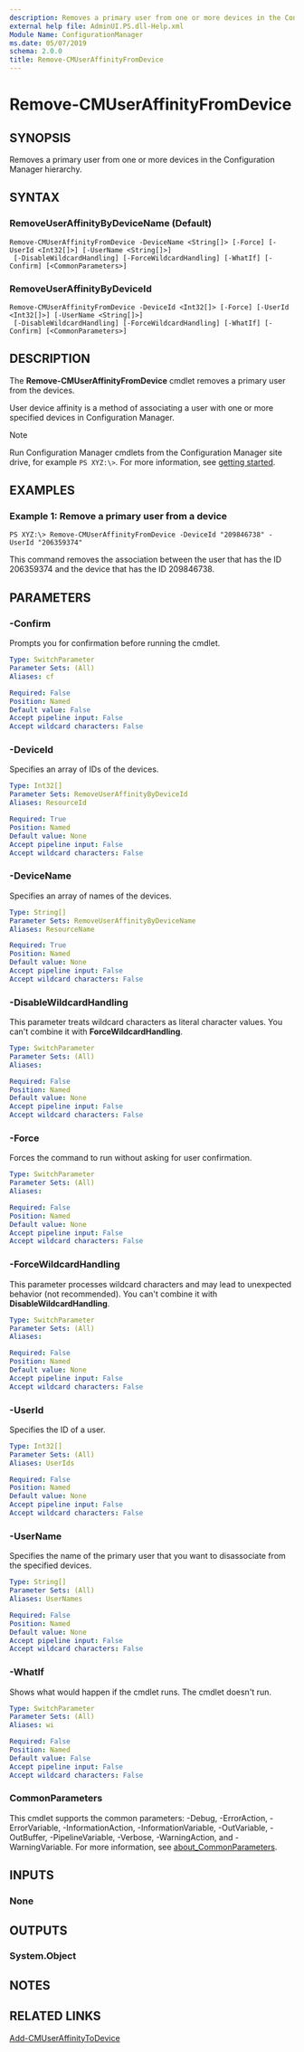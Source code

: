 ```yaml
---
description: Removes a primary user from one or more devices in the Configuration Manager hierarchy.
external help file: AdminUI.PS.dll-Help.xml
Module Name: ConfigurationManager
ms.date: 05/07/2019
schema: 2.0.0
title: Remove-CMUserAffinityFromDevice
---
```


# Remove-CMUserAffinityFromDevice

## SYNOPSIS
Removes a primary user from one or more devices in the Configuration Manager hierarchy.

## SYNTAX

### RemoveUserAffinityByDeviceName (Default)
```
Remove-CMUserAffinityFromDevice -DeviceName <String[]> [-Force] [-UserId <Int32[]>] [-UserName <String[]>]
 [-DisableWildcardHandling] [-ForceWildcardHandling] [-WhatIf] [-Confirm] [<CommonParameters>]
```

### RemoveUserAffinityByDeviceId
```
Remove-CMUserAffinityFromDevice -DeviceId <Int32[]> [-Force] [-UserId <Int32[]>] [-UserName <String[]>]
 [-DisableWildcardHandling] [-ForceWildcardHandling] [-WhatIf] [-Confirm] [<CommonParameters>]
```

## DESCRIPTION
The **Remove-CMUserAffinityFromDevice** cmdlet removes a primary user from the devices.

User device affinity is a method of associating a user with one or more specified devices in Configuration Manager.

> [!NOTE]
> Run Configuration Manager cmdlets from the Configuration Manager site drive, for example `PS XYZ:\>`. For more information, see [getting started](/powershell/sccm/overview).

## EXAMPLES

### Example 1: Remove a primary user from a device
```
PS XYZ:\> Remove-CMUserAffinityFromDevice -DeviceId "209846738" -UserId "206359374"
```

This command removes the association between the user that has the ID 206359374 and the device that has the ID 209846738.

## PARAMETERS

### -Confirm
Prompts you for confirmation before running the cmdlet.

```yaml
Type: SwitchParameter
Parameter Sets: (All)
Aliases: cf

Required: False
Position: Named
Default value: False
Accept pipeline input: False
Accept wildcard characters: False
```

### -DeviceId
Specifies an array of IDs of the devices.

```yaml
Type: Int32[]
Parameter Sets: RemoveUserAffinityByDeviceId
Aliases: ResourceId

Required: True
Position: Named
Default value: None
Accept pipeline input: False
Accept wildcard characters: False
```

### -DeviceName
Specifies an array of names of the devices.

```yaml
Type: String[]
Parameter Sets: RemoveUserAffinityByDeviceName
Aliases: ResourceName

Required: True
Position: Named
Default value: None
Accept pipeline input: False
Accept wildcard characters: False
```

### -DisableWildcardHandling

This parameter treats wildcard characters as literal character values. You can't combine it with **ForceWildcardHandling**.

```yaml
Type: SwitchParameter
Parameter Sets: (All)
Aliases:

Required: False
Position: Named
Default value: None
Accept pipeline input: False
Accept wildcard characters: False
```

### -Force
Forces the command to run without asking for user confirmation.

```yaml
Type: SwitchParameter
Parameter Sets: (All)
Aliases:

Required: False
Position: Named
Default value: None
Accept pipeline input: False
Accept wildcard characters: False
```

### -ForceWildcardHandling

This parameter processes wildcard characters and may lead to unexpected behavior (not recommended). You can't combine it with **DisableWildcardHandling**.

```yaml
Type: SwitchParameter
Parameter Sets: (All)
Aliases:

Required: False
Position: Named
Default value: None
Accept pipeline input: False
Accept wildcard characters: False
```

### -UserId
Specifies the ID of a user.

```yaml
Type: Int32[]
Parameter Sets: (All)
Aliases: UserIds

Required: False
Position: Named
Default value: None
Accept pipeline input: False
Accept wildcard characters: False
```

### -UserName
Specifies the name of the primary user that you want to disassociate from the specified devices.

```yaml
Type: String[]
Parameter Sets: (All)
Aliases: UserNames

Required: False
Position: Named
Default value: None
Accept pipeline input: False
Accept wildcard characters: False
```

### -WhatIf

Shows what would happen if the cmdlet runs. The cmdlet doesn't run.

```yaml
Type: SwitchParameter
Parameter Sets: (All)
Aliases: wi

Required: False
Position: Named
Default value: False
Accept pipeline input: False
Accept wildcard characters: False
```

### CommonParameters
This cmdlet supports the common parameters: -Debug, -ErrorAction, -ErrorVariable, -InformationAction, -InformationVariable, -OutVariable, -OutBuffer, -PipelineVariable, -Verbose, -WarningAction, and -WarningVariable. For more information, see [about_CommonParameters](http://go.microsoft.com/fwlink/?LinkID=113216).

## INPUTS

### None

## OUTPUTS

### System.Object
## NOTES

## RELATED LINKS

[Add-CMUserAffinityToDevice](Add-CMUserAffinityToDevice.md)


